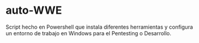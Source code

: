 # auto-WWE
Script hecho en Powershell que instala diferentes herramientas y configura un entorno de trabajo en Windows para el Pentesting o Desarrollo.
